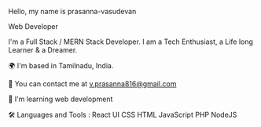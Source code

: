 Hello, my name is prasanna-vasudevan

Web Developer

I'm a Full Stack / MERN Stack Developer. I am a Tech Enthusiast, a Life long Learner & a Dreamer.

🌍 I'm based in Tamilnadu, India.

📨 You can contact me at v.prasanna816@gmail.com

🧠 I'm learning web development

🛠  Languages and Tools :
React  UI  CSS  HTML  JavaScript  PHP  NodeJS
